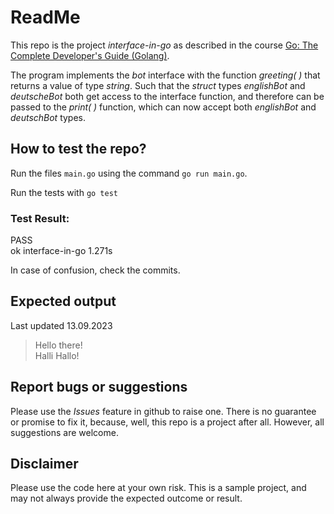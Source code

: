# ReadMe
This repo is the project *interface-in-go* as described in the course  [Go: The Complete Developer's Guide (Golang)](https://udemy.com/course/go-the-complete-developers-guide/). 

The program implements the *bot* interface with the function *greeting( )* that returns a value of type *string*. Such that the *struct* types *englishBot* and *deutscheBot* both get access to the interface function, and therefore can be passed to the *print( )* function, which can now accept both *englishBot* and *deutschBot* types. 

## How to test the repo?
Run the files `main.go` using the command 
`go run main.go`.   

Run the tests with 
`go test`

### Test Result:
PASS  
ok      interface-in-go 1.271s  

In case of confusion, check the commits. 

## Expected output
Last updated 13.09.2023  
>Hello there!  
Halli Hallo!  

## Report bugs or suggestions
Please use the *Issues* feature in github to raise one. There is no guarantee or promise to fix it, because, well, this repo is a project after all. However, all suggestions are welcome. 

## Disclaimer
Please use the code here at your own risk. This is a sample project, and may not always provide the expected outcome or result. 
